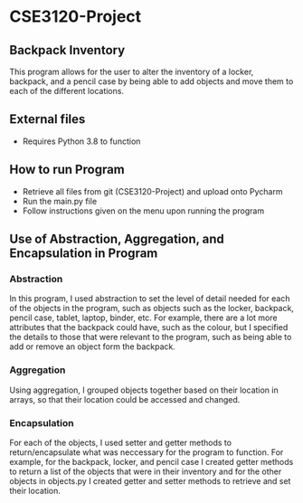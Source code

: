 # CSE3120-Project

## Backpack Inventory
This program allows for the user to alter the inventory of a locker, backpack, and a pencil case by being able to add objects
and move them to each of the different locations.

## External files
- Requires Python 3.8 to function 

## How to run Program
- Retrieve all files from git (CSE3120-Project) and upload onto Pycharm
- Run the main.py file 
- Follow instructions given on the menu upon running the program

## Use of Abstraction, Aggregation, and Encapsulation in Program

### Abstraction
In this program, I used abstraction to set the level of detail needed for each of the objects in the program, such as objects such as the locker, backpack, pencil case, tablet, laptop, binder, etc. For example, there are a lot more attributes that the backpack could have, such as the colour, but I specified the details to those that were relevant to the program, such as being able to add or remove an object form the backpack.

### Aggregation 
Using aggregation, I grouped objects together based on their location in arrays, so that their location could be accessed and changed.

### Encapsulation
For each of the objects, I used setter and getter methods to return/encapsulate what was neccessary for the program to function. For example, for the backpack, locker, and pencil case I created getter methods to return a list of the objects that were in their inventory and for the other objects in objects.py I created getter and setter methods to retrieve and set their location.